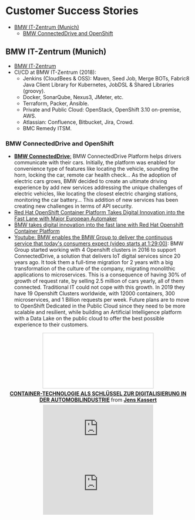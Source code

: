 # Customer Success Stories
- [BMW IT-Zentrum (Munich)](#bmw-it-zentrum-munich)
    - [BMW ConnectedDrive and OpenShift](#bmw-connecteddrive-and-openshift)

## BMW IT-Zentrum (Munich)
* [BMW IT-Zentrum](https://www.facebook.com/pages/BMW-IT-Zentrum/122968844423716)
* CI/CD at BMW IT-Zentrum (2018): 
    * Jenkins (CloudBees & OSS): Maven, Seed Job, Merge BOTs, Fabric8 Java Client Library for Kubernetes, JobDSL & Shared Libraries (groovy).
    * Docker, SonarQube, Nexus3, JMeter, etc.
    * Terraform, Packer, Ansible.
    * Private and Public Cloud: OpenStack, OpenShift 3.10 on-premise, AWS.
    * Atlassian: Confluence, Bitbucket, Jira, Crowd.
    * BMC Remedy ITSM.

### BMW ConnectedDrive and OpenShift
* [**BMW ConnectedDrive**:](https://www.bmw-connecteddrive.com/) BMW ConnectedDrive Platform helps drivers communicate with their cars. Initially, the platform was enabled for convenience type of features like locating the vehicle, sounding the horn, locking the car, remote car health check... As the adoption of electric cars grows, BMW decided to create an ultimate driving experience by add new services addressing the unique challenges of electric vehicles, like locating the closest electric charging stations, monitoring the car battery... This addition of new services has been creating new challenges in terms of API security. 
* [Red Hat OpenShift Container Platform Takes Digital Innovation into the Fast Lane with Major European Automaker](https://www.redhat.com/es/about/press-releases/red-hat-openshift-container-platform-takes-digital-innovation-fast-lane-major-european-automaker)
* [BMW takes digital innovation into the fast lane with Red Hat Openshift Container Platform](https://www.linkedin.com/pulse/bmw-takes-digital-innovation-fast-lane-red-hat-openshift-mendus/)
* [Youtube: BMW enables the BMW Group to deliver the continuous service that today's consumers expect (video starts at 1:29:00)](https://www.youtube.com/watch?time_continue=5340&v=FUu4kMc0PL8): BMW Group started working with 4 Openshift clusters in 2016 to support ConnectedDrive, a solution that delivers IoT digital services since 20 years ago. It took them a full-time migration for 2 years with a big transformation of the culture of the company, migrating monolithic applications to microservices. This is a consequence of having 30% of growth of request rate, by selling 2.5 million of cars yearly, all of them connected. Traditional IT could not cope with this growth. In 2019 they have 19 Openshift Clusters worldwide, with 12000 containers, 300 microservices, and 1 Billion requests per week. Future plans are to move to OpenShift Dedicated in the Public Cloud since they need to be more scalable and resilient, while building an Artificial Intelligence platform with a Data Lake on the public cloud to offer the best possible experience to their customers.


<center>
<iframe src="//www.slideshare.net/slideshow/embed_code/key/opSQSmEIKpRq4K" frameborder="0" marginwidth="0" marginheight="0" scrolling="no" style="border:1px solid #CCC; border-width:1px; margin-bottom:5px; max-width: 100%;" allowfullscreen> </iframe> <div style="margin-bottom:5px"> <strong> <a href="//www.slideshare.net/JensKassert/containertechnologie-als-schlssel-zur-digitalisierung-in-der-automobilindustrie" title="CONTAINER-TECHNOLOGIE ALS SCHLÜSSEL ZUR DIGITALISIERUNG IN DER AUTOMOBILINDUSTRIE" target="_blank">CONTAINER-TECHNOLOGIE ALS SCHLÜSSEL ZUR DIGITALISIERUNG IN DER AUTOMOBILINDUSTRIE</a> </strong> from <strong><a href="https://www.slideshare.net/JensKassert" target="_blank">Jens Kassert</a></strong> </div>
</center>

<center>
<iframe src="https://www.youtube.com/embed/FUu4kMc0PL8" frameborder="0" allow="autoplay; encrypted-media" start=7740 allowfullscreen></iframe>
</center>

<center>
<iframe src="https://www.youtube.com/embed/UWNHjFFykj8" frameborder="0" allow="autoplay; encrypted-media" allowfullscreen></iframe>
</center>
